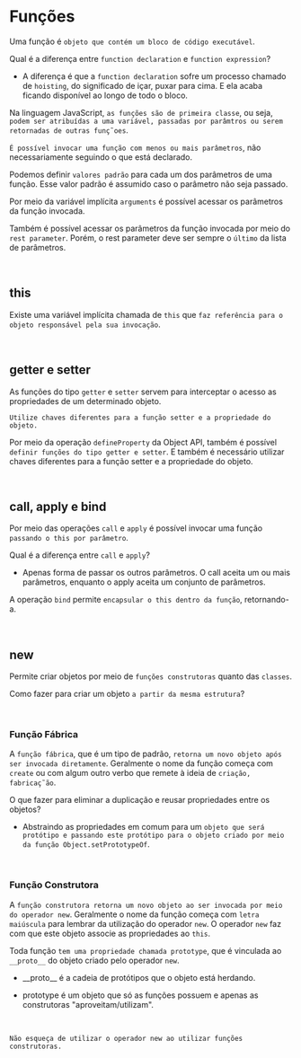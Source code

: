 # Funções

Uma função é `objeto que contém um bloco de código executável`.

Qual é a diferença entre `function declaration` e `function expression`?

- A diferença é que a `function declaration` sofre um processo chamado de `hoisting`, do significado de içar, puxar para cima. E ela acaba ficando disponível ao longo de todo o bloco.

Na linguagem JavaScript, `as funções são de primeira classe`, ou seja, `podem ser atribuídas a uma variável, passadas por parâmtros ou serem retornadas de outras funç˜oes`.

`É possível invocar uma função com menos ou mais parâmetros`, não necessariamente seguindo o que está declarado.

Podemos definir `valores padrão` para cada um dos parâmetros de uma função. Esse valor padrão é assumido caso o parâmetro não seja passado.

Por meio da variável implícita `arguments` é possível acessar os parâmetros da função invocada.

Também é possível acessar os parâmetros da função invocada por meio do `rest parameter`. Porém, o rest parameter deve ser sempre o `último` da lista de parâmetros.

<br>

## this

Existe uma variável implícita chamada de `this` que `faz referência para o objeto responsável pela sua invocação`.

<br>

## getter e setter

As funções do tipo `getter` e `setter` servem para interceptar o acesso as propriedades de um determinado objeto.

`Utilize chaves diferentes para a função setter e a propriedade do objeto.`

Por meio da operação `defineProperty` da Object API, também é possível `definir funções do tipo getter e setter`. E também é necessário utilizar chaves diferentes para a função setter e a propriedade do objeto.

<br>

## call, apply e bind

Por meio das operações `call` e `apply` é possível invocar uma função `passando o this por parâmetro`.

Qual é a diferença entre `call` e `apply`?

- Apenas forma de passar os outros parâmetros. O call aceita um ou mais parâmetros, enquanto o apply aceita um conjunto de parâmetros.

A operação `bind` permite `encapsular o this dentro da função`, retornando-a.

<br>

## new

Permite criar objetos por meio de `funções construtoras` quanto das `classes`.

Como fazer para criar um objeto `a partir da mesma estrutura`?

<br>

### Função Fábrica

A `função fábrica`, que é um tipo de padrão, `retorna um novo objeto após ser invocada diretamente`. Geralmente o nome da função começa com `create` ou com algum outro verbo que remete à ideia de `criação, fabricaç˜ão`.

O que fazer para eliminar a duplicação e reusar propriedades entre os objetos?

- Abstraindo as propriedades em comum para um `objeto que será protótipo e passando este protótipo para o objeto criado por meio da função Object.setPrototypeOf`.

<br>

### Função Construtora

A `função construtora retorna um novo objeto ao ser invocada por meio do operador new`. Geralmente o nome da função começa com `letra maiúscula` para lembrar da utilização do operador `new`. O operador `new` faz com que este objeto associe as propriedades ao `this`.

Toda função `tem uma propriedade chamada prototype`, que é vinculada ao `__proto__` do objeto criado pelo operador `new`.

- \_\_proto\_\_ é a cadeia de protótipos que o objeto está herdando.

- prototype é um objeto que só as funções possuem e apenas as construtoras "aproveitam/utilizam".

<br>

`Não esqueça de utilizar o operador new ao utilizar funções construtoras.`

<br>
